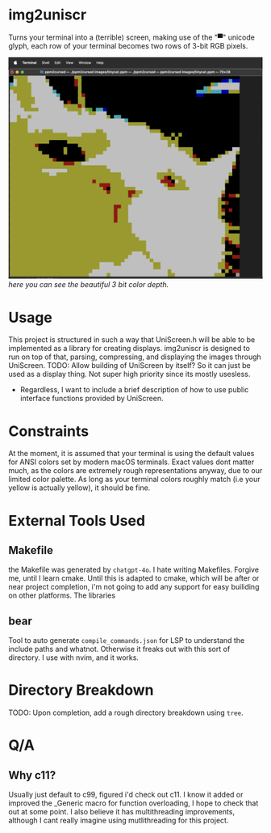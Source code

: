 # img2uniscr 
Turns your terminal into a (terrible) screen, making use of the "▀" unicode glyph, each row of your terminal becomes two rows of 3-bit RGB pixels. 

![Demonstration screenshot showing cat.](assets/examples/tinycat_ppm.png "Demonstration:")
*here you can see the *beautiful* 3 bit color depth.*
# Usage 
This project is structured in such a way that UniScreen.h will be able to be implemented as a library for creating displays. img2uniscr is designed to run on top of that, parsing, compressing, and displaying the images through UniScreen. 
TODO: Allow building of UniScreen by itself? So it can just be used as a display thing. Not super high priority since its mostly usesless.

- Regardless, I want to include a brief description of how to use public interface functions provided by UniScreen. 

# Constraints
At the moment, it is assumed that your terminal is using the default values for ANSI colors set by modern macOS terminals. Exact values dont matter much, as the colors are extremely rough representations anyway, due to our limited color palette. As long as your terminal colors roughly match (i.e your yellow is actually yellow), it should be fine. 

# External Tools Used

## Makefile
the Makefile was generated by `chatgpt-4o`. I hate writing Makefiles. Forgive me, until I learn cmake.
Until this is adapted to cmake, which will be after or near project completion, i'm not going to add any support for easy builiding on other platforms. The libraries 

## bear
Tool to auto generate `compile_commands.json` for LSP to understand the include paths and whatnot. Otherwise it freaks out with this sort of directory. I use with nvim, and it works. 

# Directory Breakdown
TODO: Upon completion, add a rough directory breakdown using `tree`.

# Q/A
## Why c11? 
Usually just default to c99, figured i'd check out c11. I know it added or improved the _Generic macro for function overloading, I hope to check that out at some point. I also believe it has multithreading improvements, although I cant really imagine using mutlithreading for this project. 

